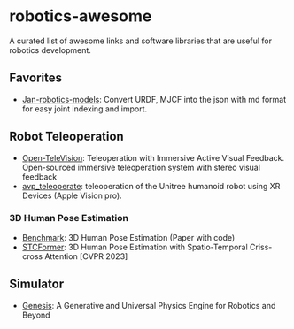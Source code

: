 # robotics-awesome
A curated list of awesome links and software libraries that are useful for robotics development.

## Favorites
- [Jan-robotics-models](https://github.com/janhq/robotics-models): Convert URDF, MJCF into the json with md format for easy joint indexing and import.

## Robot Teleoperation
- [Open-TeleVision](https://robot-tv.github.io/): Teleoperation with Immersive Active Visual Feedback. Open-sourced immersive teleoperation system with stereo visual feedback
- [avp_teleoperate](https://github.com/unitreerobotics/avp_teleoperate): teleoperation of the Unitree humanoid robot using XR Devices (Apple Vision pro).

### 3D Human Pose Estimation
- [Benchmark](https://paperswithcode.com/sota/3d-human-pose-estimation-on-human36m): 3D Human Pose Estimation (Paper with code)
- [STCFormer](https://github.com/zhenhuat/STCFormer): 3D Human Pose Estimation with Spatio-Temporal Criss-cross Attention [CVPR 2023]

## Simulator
- [Genesis](https://genesis-embodied-ai.github.io/): A Generative and Universal Physics Engine for Robotics and Beyond

